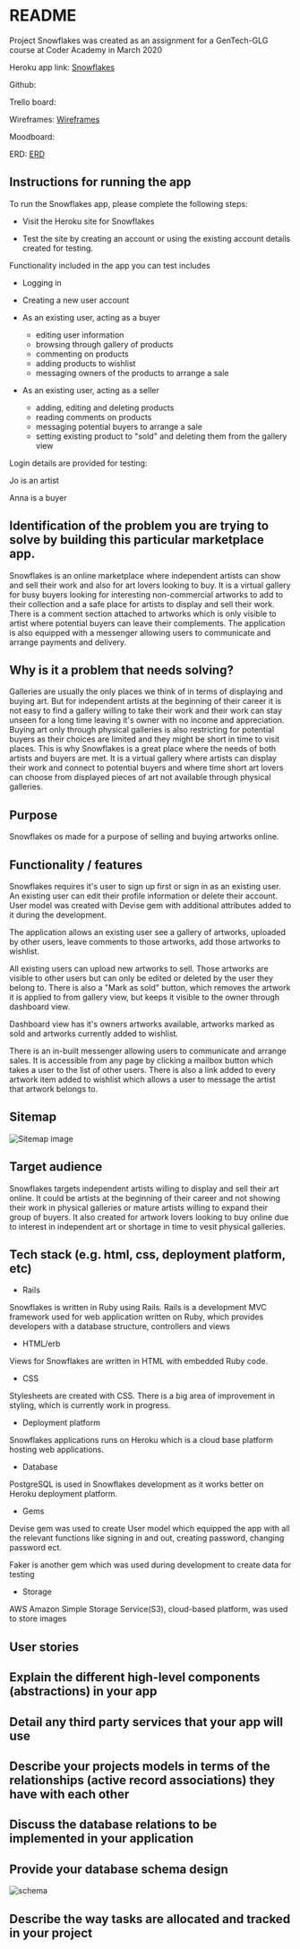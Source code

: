 # README

Project Snowflakes was created as an assignment for a GenTech-GLG course at Coder Academy in March 2020

Heroku app link: [Snowflakes](http://intense-beach-26117.herokuapp.com/)

Github:

Trello board:

Wireframes: [Wireframes](https://ninjamock.com/s/KKKJWGx)

Moodboard:

ERD: [ERD](https://dbdesigner.page.link/4HSx9Y2fFggrLmDk7)

## Instructions for running the app

To run the Snowflakes app, please complete the following steps:

- Visit the Heroku site for Snowflakes

- Test the site by creating an account or using the existing account details created for testing.

Functionality included in the app you can test includes

- Logging in
- Creating a new user account
- As an existing user, acting as a buyer

    * editing user information
    * browsing through gallery of products
    * commenting on products
    * adding products to wishlist
    * messaging owners of the products to arrange a sale

- As an existing user, acting as a seller

    * adding, editing and deleting products
    * reading comments on products
    * messaging potential buyers to arrange a sale
    * setting existing product to "sold" and deleting them from the gallery view


Login details are provided for testing:




Jo is an artist

Anna is a buyer


## Identification of the problem you are trying to solve by building this particular marketplace app.

Snowflakes is an online marketplace where independent artists can show and sell their work and also for art lovers looking to buy. It is a virtual gallery for busy buyers looking for interesting non-commercial artworks to add to their collection and a safe place for artists to display and sell their work. There is a comment section attached to artworks which is only visible to artist where potential buyers can leave their complements. The application is also equipped with a messenger allowing users to communicate and arrange payments and delivery. 

## Why is it a problem that needs solving?

Galleries are usually the only places we think of in terms of displaying and buying art. But for independent artists at the beginning of their career it is not easy to find a gallery willing to take their work and their work can stay unseen for a long time leaving it's owner with no income and appreciation. 
Buying art only through physical galleries is also restricting for potential buyers as their choices are limited and they might be short in time to visit places.
This is why Snowflakes is a great place where the needs of both artists and buyers are met. It is a virtual gallery where artists can display their work and connect to potential buyers and where time short art lovers can choose from displayed pieces of art not available through physical galleries.

## Purpose 

Snowflakes os made for a purpose of selling and buying artworks online.

## Functionality / features 

Snowflakes requires it's user to sign up first or sign in as an existing user. An existing user can edit their profile information or delete their account. User model was created with Devise gem with additional attributes added to it during the development.

The application allows an existing user see a gallery of artworks, uploaded by other users, leave comments to those artworks, add those artworks to wishlist.

All existing users can upload new artworks to sell. Those artworks are visible to other users but can only be edited or deleted by the user they belong to. There is also a "Mark as sold" button, which removes the artwork it is applied to from gallery view, but keeps it visible to the owner through dashboard view.

Dashboard view has it's owners artworks available, artworks marked as sold and artworks currently added to wishlist. 

There is an in-built messenger allowing users to communicate and arrange sales. It is accessible from any page by clicking a mailbox button which takes a user to the list of other users. There is also a link added to every artwork item added to wishlist which allows a user to message the artist that artwork belongs to.

## Sitemap 

![Sitemap image](/app/assets/images/Readme_images/Snowflakes.png)

## Target audience 

Snowflakes targets independent artists willing to display and sell their art online. It could be artists at the beginning of their career and not showing their work in physical galleries or mature artists willing to expand their group of buyers.
It also created for artwork lovers looking to buy online due to interest in independent art or shortage in time to vesit physical galleries.

## Tech stack (e.g. html, css, deployment platform, etc)

- Rails

Snowflakes is written in Ruby using Rails.
Rails is a development MVC framework used for web application written on Ruby, which provides developers with a database structure, controllers and views

- HTML/erb

Views for Snowflakes are written in HTML with embedded Ruby code.

- CSS

Stylesheets are created with CSS. There is a big area of improvement in styling, which is currently work in progress.

- Deployment platform

Snowflakes applications runs on Heroku which is a cloud base platform hosting web applications.

- Database

PostgreSQL is used in Snowflakes development as it works better on Heroku deployment platform.

- Gems

Devise gem was used to create User model which equipped the app with all the relevant functions like signing in and out, creating password, changing password ect.

Faker is another gem which was used during development to create data for testing

- Storage

AWS Amazon Simple Storage Service(S3), cloud-based platform, was used to store images 

## User stories



## Explain the different high-level components (abstractions) in your app



## Detail any third party services that your app will use



## Describe your projects models in terms of the relationships (active record associations) they have with each other



## Discuss the database relations to be implemented in your application



## Provide your database schema design

![schema](app/assets/images/Readme_images/Snowflakes_ERD.png)

## Describe the way tasks are allocated and tracked in your project



